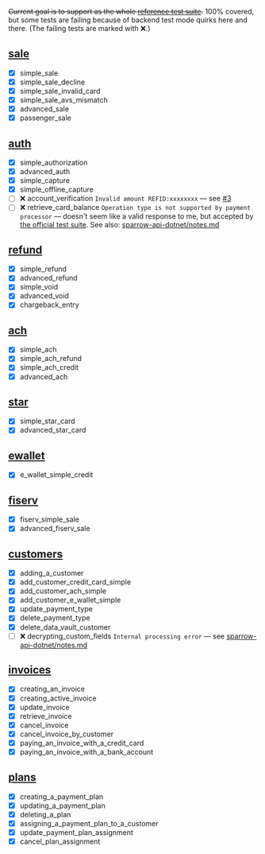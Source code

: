 ~~Current goal is to support as the whole [reference test suite][1].~~
100% covered, but some tests are failing because of backend test mode quirks
here and there. (The failing tests are marked with :x:.)

[1]: https://github.com/SparrowDevelopment/sparrow-api-curl/blob/master/api


## [sale](tests/test_sale.py)

- [x] simple_sale
- [x] simple_sale_decline
- [x] simple_sale_invalid_card
- [x] simple_sale_avs_mismatch
- [x] advanced_sale
- [x] passenger_sale

## [auth](tests/test_auth.py)

- [x] simple_authorization
- [x] advanced_auth
- [x] simple_capture
- [x] simple_offline_capture
- [ ] :x: account_verification `Invalid amount REFID:xxxxxxxx` — see [#3]
- [ ] :x: retrieve_card_balance `Operation type is not supported by payment processor` — doesn't seem like a valid response to me, but accepted by [the official test suite][curl_rcb]. See also: [sparrow-api-dotnet/notes.md]

[#3]: https://github.com/SparrowDevelopment/sparrow-api-python/issues/3
[curl_rcb]: https://github.com/SparrowDevelopment/sparrow-api-curl/blob/fe0275261d9b1c7918dbe1aa2133f64dc89468c6/api#L980

## [refund](tests/test_refund.py)

- [x] simple_refund
- [x] advanced_refund
- [x] simple_void
- [x] advanced_void
- [x] chargeback_entry

## [ach](tests/test_ach.py)

- [x] simple_ach
- [x] simple_ach_refund
- [x] simple_ach_credit
- [x] advanced_ach

## [star](tests/test_star.py)

- [x] simple_star_card
- [x] advanced_star_card

## [ewallet](tests/test_ewallet.py)

- [x] e_wallet_simple_credit

## [fiserv](tests/test_fiserv.py)

- [x] fiserv_simple_sale
- [x] advanced_fiserv_sale

## [customers](tests/test_customers.py)

- [x] adding_a_customer
- [x] add_customer_credit_card_simple
- [x] add_customer_ach_simple
- [x] add_customer_e_wallet_simple
- [x] update_payment_type
- [x] delete_payment_type
- [x] delete_data_vault_customer
- [ ] :x: decrypting_custom_fields `Internal processing error` — see [sparrow-api-dotnet/notes.md]

[sparrow-api-dotnet/notes.md]: https://github.com/ricklove/sparrow-api-dotnet/blob/master/notes.md#decryptcustomfields

## [invoices](tests/test_invoices.py)

- [x] creating_an_invoice
- [x] creating_active_invoice
- [x] update_invoice
- [x] retrieve_invoice
- [x] cancel_invoice
- [x] cancel_invoice_by_customer
- [x] paying_an_invoice_with_a_credit_card
- [x] paying_an_invoice_with_a_bank_account

## [plans](tests/test_plans.py)

- [x] creating_a_payment_plan
- [x] updating_a_payment_plan
- [x] deleting_a_plan
- [x] assigning_a_payment_plan_to_a_customer
- [x] update_payment_plan_assignment
- [x] cancel_plan_assignment

